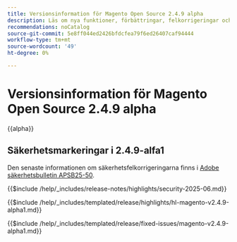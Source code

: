 ```yaml
---
title: Versionsinformation för Magento Open Source 2.4.9 alpha
description: Läs om nya funktioner, förbättringar, felkorrigeringar och kända fel i Magento Open Source 2.4.9-alpha-versionen.
recommendations: noCatalog
source-git-commit: 5e8ff044ed2426bfdcfea79f6ed26407caf94444
workflow-type: tm+mt
source-wordcount: '49'
ht-degree: 0%

---
```



# Versionsinformation för Magento Open Source 2.4.9 alpha

{{alpha}}

## Säkerhetsmarkeringar i 2.4.9-alfa1

Den senaste informationen om säkerhetsfelkorrigeringarna finns i [Adobe säkerhetsbulletin APSB25-50](https://helpx.adobe.com/se/security/products/magento/apsb25-50.html).

{{$include /help/_includes/release-notes/highlights/security-2025-06.md}}

<!-- Highlights in v2.4.9-alpha1 -->

{{$include /help/_includes/templated/release/highlights/hl-magento-v2.4.9-alpha1.md}}

<!-- Fixed issues in v2.4.9-alpha1 -->

{{$include /help/_includes/templated/release/fixed-issues/magento-v2.4.9-alpha1.md}}
